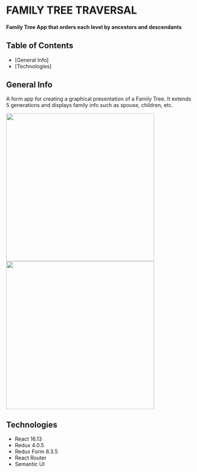 #       FAMILY TREE TRAVERSAL                                                                 

#### Family Tree App that orders each level by ancestors and descendants 






## Table of Contents

* [General Info]
* [Technologies]


## General Info

A form app for creating a graphical presentation of a Family Tree.  It extends 5 generations
and displays family info such as spouse, children, etc.  


<img src="https://github.com/michael-williamson/FAMILY_TREE/blob/master/demoGifs/family_tree_form.gif" width="400">
<img src="https://github.com/michael-williamson/FAMILY_TREE/blob/master/demoGifs/family_tree_tree.gif" width="400">



## Technologies 

* React 16.13
* Redux 4.0.5
* Redux Form 8.3.5
* React Router
* Semantic UI 



   